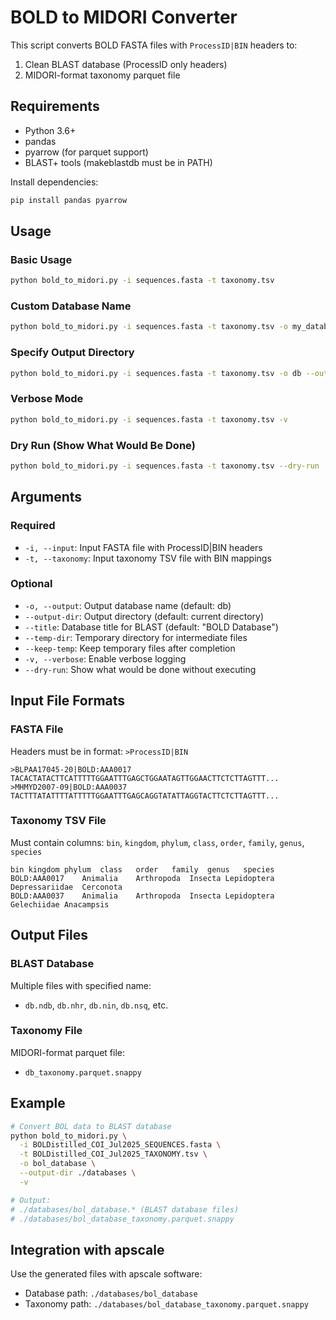 # BOLD to MIDORI Converter

This script converts BOLD FASTA files with `ProcessID|BIN` headers to:
1. Clean BLAST database (ProcessID only headers)  
2. MIDORI-format taxonomy parquet file

## Requirements

- Python 3.6+
- pandas
- pyarrow (for parquet support)
- BLAST+ tools (makeblastdb must be in PATH)

Install dependencies:
```bash
pip install pandas pyarrow
```

## Usage

### Basic Usage
```bash
python bold_to_midori.py -i sequences.fasta -t taxonomy.tsv
```

### Custom Database Name
```bash
python bold_to_midori.py -i sequences.fasta -t taxonomy.tsv -o my_database
```

### Specify Output Directory
```bash
python bold_to_midori.py -i sequences.fasta -t taxonomy.tsv -o db --output-dir /path/to/output
```

### Verbose Mode
```bash
python bold_to_midori.py -i sequences.fasta -t taxonomy.tsv -v
```

### Dry Run (Show What Would Be Done)
```bash
python bold_to_midori.py -i sequences.fasta -t taxonomy.tsv --dry-run
```

## Arguments

### Required
- `-i, --input`: Input FASTA file with ProcessID|BIN headers
- `-t, --taxonomy`: Input taxonomy TSV file with BIN mappings

### Optional
- `-o, --output`: Output database name (default: db)
- `--output-dir`: Output directory (default: current directory)
- `--title`: Database title for BLAST (default: "BOLD Database")
- `--temp-dir`: Temporary directory for intermediate files
- `--keep-temp`: Keep temporary files after completion
- `-v, --verbose`: Enable verbose logging
- `--dry-run`: Show what would be done without executing

## Input File Formats

### FASTA File
Headers must be in format: `>ProcessID|BIN`
```
>BLPAA17045-20|BOLD:AAA0017
TACACTATACTTCATTTTTGGAATTTGAGCTGGAATAGTTGGAACTTCTCTTAGTTT...
>MHMYD2007-09|BOLD:AAA0037
TACTTTATATTTTATTTTTGGAATTTGAGCAGGTATATTAGGTACTTCTCTTAGTTT...
```

### Taxonomy TSV File
Must contain columns: `bin`, `kingdom`, `phylum`, `class`, `order`, `family`, `genus`, `species`
```
bin	kingdom	phylum	class	order	family	genus	species
BOLD:AAA0017	Animalia	Arthropoda	Insecta	Lepidoptera	Depressariidae	Cerconota	
BOLD:AAA0037	Animalia	Arthropoda	Insecta	Lepidoptera	Gelechiidae	Anacampsis	
```

## Output Files

### BLAST Database
Multiple files with specified name:
- `db.ndb`, `db.nhr`, `db.nin`, `db.nsq`, etc.

### Taxonomy File
MIDORI-format parquet file:
- `db_taxonomy.parquet.snappy`

## Example
```bash
# Convert BOL data to BLAST database
python bold_to_midori.py \
  -i BOLDistilled_COI_Jul2025_SEQUENCES.fasta \
  -t BOLDistilled_COI_Jul2025_TAXONOMY.tsv \
  -o bol_database \
  --output-dir ./databases \
  -v

# Output:
# ./databases/bol_database.* (BLAST database files)
# ./databases/bol_database_taxonomy.parquet.snappy
```

## Integration with apscale

Use the generated files with apscale software:
- Database path: `./databases/bol_database`
- Taxonomy path: `./databases/bol_database_taxonomy.parquet.snappy`
